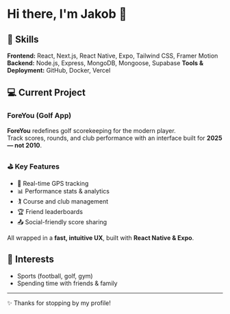 # Hi there, I'm Jakob 👋

## 🚀 Skills
**Frontend:** React, Next.js, React Native, Expo, Tailwind CSS, Framer Motion
**Backend:** Node.js, Express, MongoDB, Mongoose, Supabase
**Tools & Deployment:** GitHub, Docker, Vercel  

## 💻 Current Project
### ForeYou (Golf App)

**ForeYou** redefines golf scorekeeping for the modern player.  
Track scores, rounds, and club performance with an interface built for **2025 — not 2010**.  

### ⛳ Key Features
- 📍 Real-time GPS tracking  
- 📊 Performance stats & analytics  
- 🏌️ Course and club management  
- 🏆 Friend leaderboards  
- 📤 Social-friendly score sharing  

All wrapped in a **fast, intuitive UX**, built with **React Native & Expo**.  

## 🎯 Interests
- Sports (football, golf, gym)  
- Spending time with friends & family
  
---

✨ Thanks for stopping by my profile!

